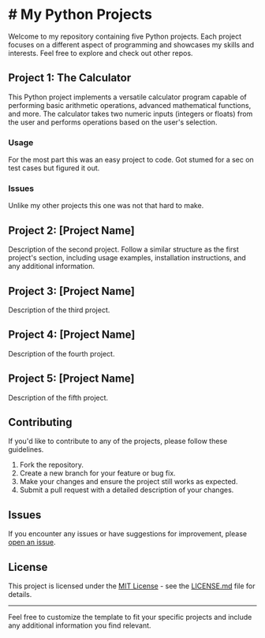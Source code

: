 # # My Python Projects

Welcome to my repository containing five Python projects. Each project focuses on a different aspect of programming and showcases my skills and interests. Feel free to explore and check out other repos. 

## Project 1: The Calculator

This Python project implements a versatile calculator program capable of performing basic arithmetic operations, advanced mathematical functions, and more. The calculator takes two numeric inputs (integers or floats) from the user and performs operations based on the user's selection.

### Usage
For the most part this was an easy project to code. Got stumed for a sec on test cases but figured it out. 

### Issues
Unlike my other projects this one was not that hard to make. 

## Project 2: [Project Name]

Description of the second project. Follow a similar structure as the first project's section, including usage examples, installation instructions, and any additional information.

## Project 3: [Project Name]

Description of the third project.

## Project 4: [Project Name]

Description of the fourth project.

## Project 5: [Project Name]

Description of the fifth project.

## Contributing

If you'd like to contribute to any of the projects, please follow these guidelines.

1. Fork the repository.
2. Create a new branch for your feature or bug fix.
3. Make your changes and ensure the project still works as expected.
4. Submit a pull request with a detailed description of your changes.

## Issues

If you encounter any issues or have suggestions for improvement, please [open an issue](https://github.com/your-username/your-repository/issues).

## License

This project is licensed under the [MIT License](LICENSE.md) - see the [LICENSE.md](LICENSE.md) file for details.

---

Feel free to customize the template to fit your specific projects and include any additional information you find relevant.
